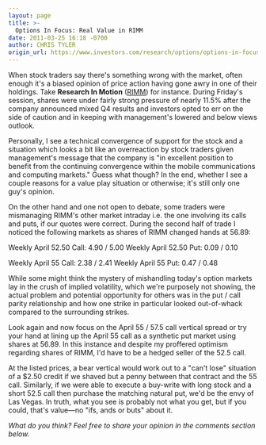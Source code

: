 ```yaml
---
layout: page
title: >-
  Options In Focus: Real Value in RIMM
date: 2011-03-25 16:18 -0700
author: CHRIS TYLER
origin_url: https://www.investors.com/research/options/options-in-focus-real-value-in-rimm/
---
```






When stock traders say there's something wrong with the market, often enough it's a biased opinion of price action having gone awry in one of their holdings. Take **Research In Motion** ([RIMM](https://research.investors.com/quote.aspx?symbol=RIMM)) for instance. During Friday's session, shares were under fairly strong pressure of nearly 11.5% after the company announced mixed Q4 results and investors opted to err on the side of caution and in keeping with management's lowered and below views outlook.

  

Personally, I see a technical convergence of support for the stock and a situation which looks a bit like an overreaction by stock traders given management's message that the company is "in excellent position to benefit from the continuing convergence within the mobile communications and computing markets." Guess what though? In the end, whether I see a couple reasons for a value play situation or otherwise; it's still only one guy's opinion. 

  

On the other hand and one not open to debate, some traders were mismanaging RIMM's other market intraday i.e. the one involving its calls and puts, if our quotes were correct. During the second half of trade I noticed the following markets as shares of RIMM changed hands at 56.89:

  

Weekly April 52.50 Call: 4.90 / 5.00 Weekly April 52.50 Put: 0.09 / 0.10

  

Weekly April 55 Call: 2.38 / 2.41 Weekly April 55 Put: 0.47 / 0.48

  

While some might think the mystery of mishandling today's option markets lay in the crush of implied volatility, which we're purposely not showing, the actual problem and potential opportunity for others was in the put / call parity relationship and how one strike in particular looked out-of-whack compared to the surrounding strikes. 

  

Look again and now focus on the April 55 / 57.5 call vertical spread or try your hand at lining up the April 55 call as a synthetic put market using shares at 56.89. In this instance and despite my proffered optimism regarding shares of RIMM, I'd have to be a hedged seller of the 52.5 call. 

  

At the listed prices, a bear vertical would work out to a "can't lose" situation of a $2.50 credit if we shaved but a penny between that contract and the 55 call. Similarly, if we were able to execute a buy-write with long stock and a short 52.5 call then purchase the matching natural put, we'd be the envy of Las Vegas. In truth, what you see is probably not what you get, but if you could, that's value—no "ifs, ands or buts" about it.

  

*What do you think? Feel free to share your opinion in the comments section below.*




